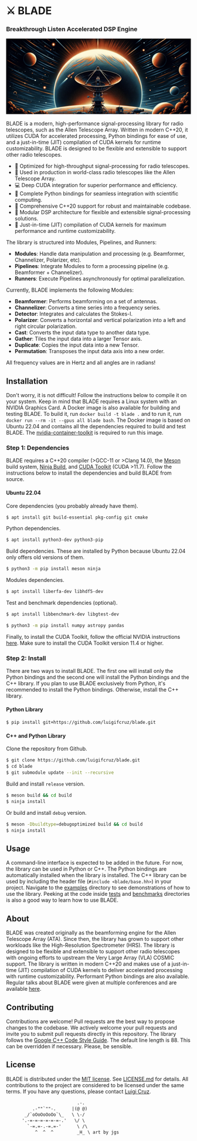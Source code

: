# ⚔️ BLADE
### Breakthrough Listen Accelerated DSP Engine

<p align="center">
<img src="docs/IMG_7960.jpeg" />
</p>

BLADE is a modern, high-performance signal-processing library for radio telescopes, such as the Allen Telescope Array. Written in modern C++20, it utilizes CUDA for accelerated processing, Python bindings for ease of use, and a just-in-time (JIT) compilation of CUDA kernels for runtime customizability. BLADE is designed to be flexible and extensible to support other radio telescopes. 

- 🌌 Optimized for high-throughput signal-processing for radio telescopes.
- 📡 Used in production in world-class radio telescopes like the Allen Telescope Array.
- 💻 Deep CUDA integration for superior performance and efficiency.
- 🐍 Complete Python bindings for seamless integration with scientific computing.
- 🧰 Comprehensive C++20 support for robust and maintainable codebase.
- 🔄 Modular DSP architecture for flexible and extensible signal-processing solutions.
- 🚀 Just-in-time (JIT) compilation of CUDA kernels for maximum performance and runtime customizability.

The library is structured into Modules, Pipelines, and Runners:

- **Modules**: Handle data manipulation and processing (e.g. Beamformer, Channelizer, Polarizer, etc).
- **Pipelines**: Integrate Modules to form a processing pipeline (e.g. Beamformer + Channelizer).
- **Runners**: Execute Pipelines asynchronously for optimal parallelization.

Currently, BLADE implements the following Modules:

- **Beamformer**: Performs beamforming on a set of antennas.
- **Channelizer**: Converts a time series into a frequency series.
- **Detector**: Integrates and calculates the Stokes-I.
- **Polarizer**: Converts a horizontal and vertical polarization into a left and right circular polarization.
- **Cast**: Converts the input data type to another data type.
- **Gather**: Tiles the input data into a larger Tensor axis.
- **Duplicate**: Copies the input data into a new Tensor.
- **Permutation**: Transposes the input data axis into a new order.

All frequency values are in Hertz and all angles are in radians!

## Installation
Don't worry, it is not difficult! Follow the instructions below to compile it on your system. Keep in mind that BLADE requires a Linux system with an NVIDIA Graphics Card. A Docker image is also available for building and testing BLADE. To build it, run `docker build -t blade .` and to run it, run `docker run --rm -it --gpus all blade bash`. The Docker image is based on Ubuntu 22.04 and contains all the dependencies required to build and test BLADE. The [nvidia-container-toolkit](https://github.com/NVIDIA/nvidia-container-toolkit) is required to run this image.

### Step 1: Dependencies
BLADE requires a C++20 compiler (>GCC-11 or >Clang 14.0), the [Meson](https://mesonbuild.com) build system, [Ninja Build](https://ninja-build.org), and [CUDA Toolkit](https://developer.nvidia.com/cuda-toolkit) (CUDA >11.7). Follow the instructions below to install the dependencies and build BLADE from source.

#### Ubuntu 22.04
Core dependencies (you probably already have them).
```bash
$ apt install git build-essential pkg-config git cmake
```

Python dependencies.
```bash
$ apt install python3-dev python3-pip
```

Build dependencies. These are installed by Python because Ubuntu 22.04 only offers old versions of them.
```bash
$ python3 -m pip install meson ninja
```

Modules dependencies.
```bash
$ apt install liberfa-dev libhdf5-dev
```

Test and benchmark dependencies (optional).
```bash
$ apt install libbenchmark-dev libgtest-dev 
```

```bash
$ python3 -m pip install numpy astropy pandas
```

Finally, to install the CUDA Toolkit, follow the official NVIDIA instructions [here](https://docs.nvidia.com/cuda/cuda-installation-guide-linux/index.html#ubuntu). Make sure to install the CUDA Toolkit version 11.4 or higher.

### Step 2: Install
There are two ways to install BLADE. The first one will install only the Python bindings and the second one will install the Python bindings and the C++ library. If you plan to use BLADE exclusively from Python, it's recommended to install the Python bindings. Otherwise, install the C++ library.

#### Python Library
```bash
$ pip install git+https://github.com/luigifcruz/blade.git
```

#### C++ and Python Library
Clone the repository from Github.
```bash
$ git clone https://github.com/luigifcruz/blade.git
$ cd blade
$ git submodule update --init --recursive
```

Build and install `release` version.
```bash
$ meson build && cd build
$ ninja install
```

Or build and install `debug` version.
```bash
$ meson -Dbuildtype=debugoptimized build && cd build
$ ninja install
```

## Usage
A command-line interface is expected to be added in the future. For now, the library can be used in Python or C++. The Python bindings are automatically installed when the library is installed. The C++ library can be used by including the header file (`#include <blade/base.hh>`) in your project. Navigate to the [examples](./examples) directory to see demonstrations of how to use the library. Peeking at the code inside [tests](./tests) and [benchmarks](./benchmarks) directories is also a good way to learn how to use BLADE.

## About
BLADE was created originally as the beamforming engine for the Allen Telescope Array (ATA). Since then, the library has grown to support other workloads like the High-Resolution Spectrometer (HRS). The library is designed to be flexible and extensible to support other radio telescopes with ongoing efforts to upstream the Very Large Array (VLA) COSMIC support. The library is written in modern C++20 and makes use of a just-in-time (JIT) compilation of CUDA kernels to deliver accelerated processing with runtime customizability. Performant Python bindings are also available. Regular talks about BLADE were given at multiple conferences and are available [here](https://luigi.ltd/talks/).

## Contributing
Contributions are welcome! Pull requests are the best way to propose changes to the codebase. We actively welcome your pull requests and invite you to submit pull requests directly in this repository. The library follows the [Google C++ Code Style Guide](https://google.github.io/styleguide/cppguide.html). The default line length is 88. This can be overridden if necessary. Please, be sensible.

## License
BLADE is distributed under the [MIT license](./LICENSE). See [LICENSE.md](./LICENSE) for details. All contributions to the project are considered to be licensed under the same terms. If you have any questions, please contact [Luigi Cruz](https://luigi.ltd/contact).


```
                           .-.
          .-""`""-.      |(@ @)
       _/`oOoOoOoOo`\_   \ \-/
      '.-=-=-=-=-=-=-.'   \/ \
        `-=.=-.-=.=-'      \ /\
           ^  ^  ^         _H_ \ art by jgs
```
